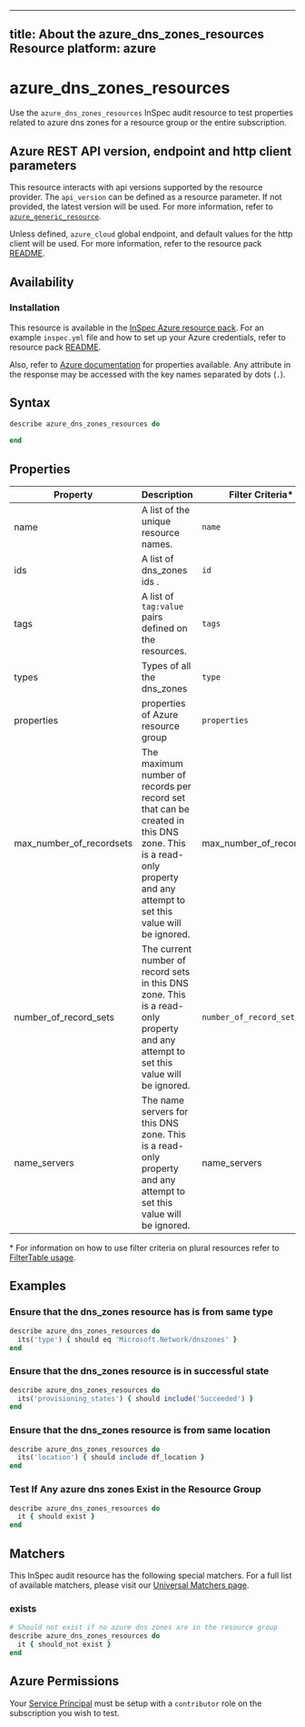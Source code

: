 ---
title: About the azure_dns_zones_resources Resource
platform: azure
  ---

# azure_dns_zones_resources

Use the `azure_dns_zones_resources` InSpec audit resource to test properties related to azure dns zones for a resource group or the entire subscription.

## Azure REST API version, endpoint and http client parameters

This resource interacts with api versions supported by the resource provider.
The `api_version` can be defined as a resource parameter.
If not provided, the latest version will be used.
For more information, refer to [`azure_generic_resource`](azure_generic_resource.md).

Unless defined, `azure_cloud` global endpoint, and default values for the http client will be used.
For more information, refer to the resource pack [README](../../README.md).

## Availability

### Installation

This resource is available in the [InSpec Azure resource pack](https://github.com/inspec/inspec-azure).
For an example `inspec.yml` file and how to set up your Azure credentials, refer to resource pack [README](../../README.md#Service-Principal).


Also, refer to [Azure documentation](https://docs.microsoft.com/en-us/rest/api/dns/zones/get) for  properties available.
Any attribute in the response may be accessed with the key names separated by dots (`.`).
## Syntax

  ```ruby
  describe azure_dns_zones_resources do
    
  end
  ```



## Properties

|Property       | Description                                                                          | Filter Criteria<superscript>*</superscript> |
  |---------------|--------------------------------------------------------------------------------------|-----------------|
| name           | A list of the unique resource names.                                                | `name`            |
| ids            | A list of dns_zones ids .                                                       | `id`              |
| tags           | A list of `tag:value` pairs defined on the resources.                               | `tags`             |
| types             |   Types of all the dns_zones | `type` |
| properties                     | properties of Azure resource group            |`properties`                         |
| max_number_of_recordsets|The maximum number of records per record set that can be created in this DNS zone. This is a read-only property and any attempt to set this value will be ignored.| max_number_of_recordsets|
| number_of_record_sets|The current number of record sets in this DNS zone. This is a read-only property and any attempt to set this value will be ignored.|`number_of_record_sets`|
| name_servers |The name servers for this DNS zone. This is a read-only property and any attempt to set this value will be ignored.|name_servers|

<superscript>*</superscript> For information on how to use filter criteria on plural resources refer to [FilterTable usage](https://github.com/inspec/inspec/blob/master/dev-docs/filtertable-usage.md).


## Examples

### Ensure that the dns_zones resource has is from same type
  ```ruby
  describe azure_dns_zones_resources do
    its('type') { should eq 'Microsoft.Network/dnszones' }
  end
  ```
### Ensure that the dns_zones resource is in successful state
  ```ruby
  describe azure_dns_zones_resources do
    its('provisioning_states') { should include('Succeeded') }
  end
  ```

### Ensure that the dns_zones resource is from same location
  ```ruby
  describe azure_dns_zones_resources do
    its('location') { should include df_location }
  end
  ```
### Test If Any azure dns zones Exist in the Resource Group
  ```ruby
  describe azure_dns_zones_resources do
    it { should exist }
  end
  ```

## Matchers

This InSpec audit resource has the following special matchers. For a full list of available matchers, please visit our [Universal Matchers page](https://www.inspec.io/docs/reference/matchers/).

### exists
  ```ruby
  # Should not exist if no azure dns zones are in the resource group
  describe azure_dns_zones_resources do
    it { should_not exist }
  end
  ```
## Azure Permissions

Your [Service Principal](https://docs.microsoft.com/en-us/azure/azure-resource-manager/resource-group-create-service-principal-portal) must be setup with a `contributor` role on the subscription you wish to test.